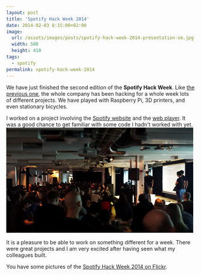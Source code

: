 ```yaml
---
layout: post
title: 'Spotify Hack Week 2014'
date: 2014-02-03 8:15:00+02:00
image:
  url: /assets/images/posts/spotify-hack-week-2014-presentation-sm.jpg
  width: 500
  height: 410
tags:
  - spotify
permalink: spotify-hack-week-2014
---
```


We have just finished the second edition of the **Spotify Hack Week**. Like [the previous one](/spotify-hack-week-2013/), the whole company has been hacking for a whole week lots of different projects. We have played with Raspberry Pi, 3D printers, and even stationary bicycles.
<!-- more -->
I worked on a project involving the [Spotify website](http://www.spotify.com) and the [web player](http://play.spotify.com). It was a good chance to get familiar with some code I hadn't worked with yet.
[![Spotify Hack Week 2014 presentation](/assets/images/posts/spotify-hack-week-2014-presentation-sm.jpg)](/assets/images/posts/spotify-hack-week-2014-presentation.jpg)

It is a pleasure to be able to work on something different for a week. There were great projects and I am very excited after having seen what my colleagues built.

You have some pictures of the [Spotify Hack Week 2014 on Flickr](http://www.flickr.com/search/?q=%22Spotify+Hackweek+2014%22).
